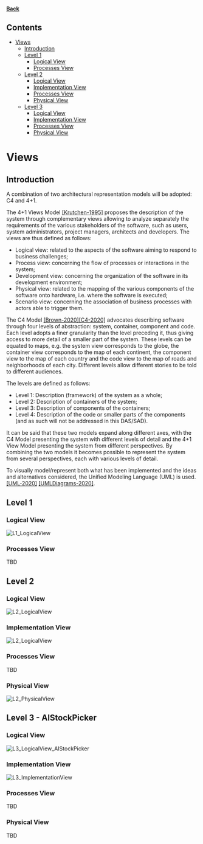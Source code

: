 #### [Back](Home.md)

## Contents
- [Views](#views)
	- [Introduction](#introduction)
	- [Level 1](#level-1)
		- [Logical View](#logical-view)
		- [Processes View](#processes-view)
	- [Level 2](#level-2)
		- [Logical View](#logical-view-1)
		- [Implementation View](#implementation-view)
		- [Processes View](#processes-view-1)
		- [Physical View](#physical-view)
	- [Level 3](#level-3---aistockpicker)
		- [Logical View](#logical-view-2)
		- [Implementation View](#implementation-view-1)
		- [Processes View](#processes-view-2)
		- [Physical View](#physical-view-1)

# Views

## Introduction
A combination of two architectural representation models will be adopted: C4 and 4+1.

The 4+1 Views Model [[Krutchen-1995]](References.md#Kruchten-1995) proposes the description of the system through complementary views allowing to analyze separately the requirements of the various stakeholders of the software, such as users, system administrators, project managers, architects and developers. The views are thus defined as follows:

- Logical view: related to the aspects of the software aiming to respond to business challenges;
- Process view: concerning the flow of processes or interactions in the system;
- Development view: concerning the organization of the software in its development environment;
- Physical view: related to the mapping of the various components of the software onto hardware, i.e. where the software is executed;
- Scenario view: concerning the association of business processes with actors able to trigger them.

The C4 Model [[Brown-2020]](References.md#Brown-2020)[[C4-2020]](References.md#C4-2020) advocates describing software through four levels of abstraction: system, container, component and code. Each level adopts a finer granularity than the level preceding it, thus giving access to more detail of a smaller part of the system. These levels can be equated to maps, e.g. the system view corresponds to the globe, the container view corresponds to the map of each continent, the component view to the map of each country and the code view to the map of roads and neighborhoods of each city.
Different levels allow different stories to be told to different audiences.

The levels are defined as follows:
- Level 1: Description (framework) of the system as a whole;
- Level 2: Description of containers of the system;
- Level 3: Description of components of the containers;
- Level 4: Description of the code or smaller parts of the components (and as such will not be addressed in this DAS/SAD).

It can be said that these two models expand along different axes, with the C4 Model presenting the system with different levels of detail and the 4+1 View Model presenting the system from different perspectives. By combining the two models it becomes possible to represent the system from several perspectives, each with various levels of detail.

To visually model/represent both what has been implemented and the ideas and alternatives considered, the Unified Modeling Language (UML) is used. [[UML-2020]](References.md#UML-2020) [[UMLDiagrams-2020]](References.md#UMLDiagrams-2020).

## Level 1
### Logical View
![L1_LogicalView](diagrams/level1/L1_LogicalView.svg)

### Processes View
TBD

## Level 2
### Logical View
![L2_LogicalView](diagrams/level2/L2_LogicalView.svg)

### Implementation View
![L2_LogicalView](diagrams/level2/L2_ImplementationView.svg)
### Processes View
TBD

### Physical View
![L2_PhysicalView](diagrams/level2/L2_PhysicalView.svg)

## Level 3 - AIStockPicker
### Logical View
![L3_LogicalView_AIStockPicker](diagrams/level3/L3_LogicalView_AIStockPicker.svg)

### Implementation View
![L3_ImplementationView](diagrams/level3/L3_ImplementationView_AIStockPicker.svg)
### Processes View
TBD



### Physical View
TBD